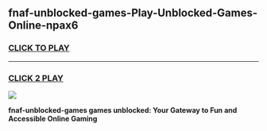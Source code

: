 
## fnaf-unblocked-games-Play-Unblocked-Games-Online-npax6
<h3>
<a href="https://premium76.site?title=fnaf-unblocked-games&ref=25A">CLICK TO PLAY</a></h3>
<hr>

<h3>
<a href="https://premium76.site?title=fnaf-unblocked-games&ref=25A">CLICK 2 PLAY</a>
  
</h3>

<a href="https://premium76.site?title=fnaf-unblocked-games&ref=25A"><img src="https://clearcache.store/games.png"></a>


**fnaf-unblocked-games games unblocked: Your Gateway to Fun and Accessible Online Gaming**
